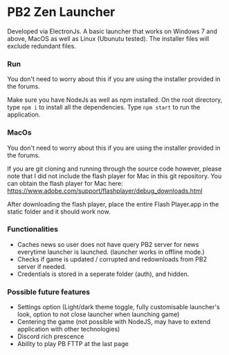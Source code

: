 # PB2 Zen Launcher
Developed via ElectronJs. A basic launcher that works on Windows 7 and above, MacOS as well as Linux (Ubunutu tested). The installer files will exclude redundant files. 

### Run
You don't need to worry about this if you are using the installer provided in the forums. 

Make sure you have NodeJs as well as npm installed. On the root directory, type `npm i` to install all the dependencies. Type `npm start` to run the application.

### MacOs
You don't need to worry about this if you are using the installer provided in the forums. 

If you are git cloning and running through the source code however, please note that I did not include the flash player for Mac in this git repository. You can obtain the flash player for Mac here: https://www.adobe.com/support/flashplayer/debug_downloads.html

After downloading the flash player, place the entire Flash Player.app in the static folder and it should work now.

### Functionalities
- Caches news so user does not have query PB2 server for news everytime launcher is launched. (launcher works in offline mode.)
- Checks if game is updated / corrupted and redownloads from PB2 server if needed.
- Credentials is stored in a seperate folder (auth), and hidden.

### Possible future features
- Settings option (Light/dark theme toggle, fully customisable launcher's look, option to not close launcher when launching game)
- Centering the game (not possible with NodeJS, may have to extend application with other technologies)
- Discord rich prescence
- Ability to play PB FTTP at the last page